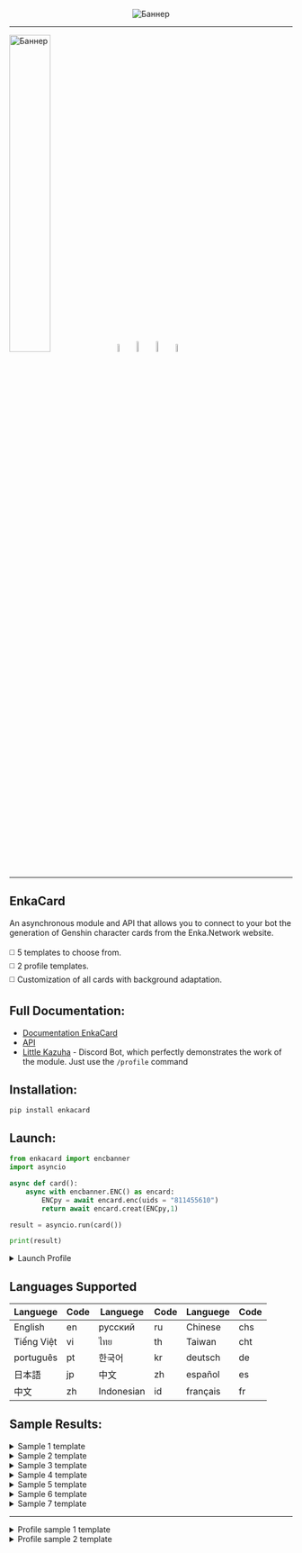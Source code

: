<p align="center">
 <img src="https://github.com/DEViantUA/EnkaCard/blob/main/readmeFile/BannerCard.png?raw=true" alt="Баннер"/>
</p>

____
<img src="https://github.com/DEViantUA/EnkaCard/blob/main/readmeFile/Shablon_01.png?raw=true" width = 38% alt="Баннер"/>[<img src="https://github.com/DEViantUA/EnkaCard/blob/main/readmeFile/white/Shablon_02.png?raw=true" width = 6% alt="Баннер"/>](https://pypi.org/project/enkacard/) [<img src="https://github.com/DEViantUA/EnkaCard/blob/main/readmeFile/white/Shablon_03.png?raw=true" width = 7% alt="Баннер"/>](https://discord.gg/TwuBfDbE)[<img src="https://github.com/DEViantUA/EnkaCard/blob/main/readmeFile/white/Shablon_04.png?raw=true" width = 7% alt="Баннер"/>](https://github.com/DEViantUA/EnkaCard)[<img src="https://github.com/DEViantUA/EnkaCard/blob/main/readmeFile/white/Shablon_05.png?raw=true" width = 6% alt="Баннер"/>](https://enka.network/)
____

## EnkaCard
An asynchronous module and API that allows you to connect to your bot the generation of Genshin character cards from the Enka.Network website. <br><br>
:white_medium_square: 5 templates to choose from.<br>
:white_medium_square: 2 profile templates.<br>
:white_medium_square: Customization of all cards with background adaptation.

## Full Documentation:
  - [Documentation EnkaCard](https://deviantua.github.io/EnkaCard-Documentation/) 
  - [API](https://deviantua.github.io/EnkaCard-Documentation/async/Other/api/)
  - [Little Kazuha](https://discord.gg/TwuBfDbE) - Discord Bot, which perfectly demonstrates the work of the module. Just use the ```/profile``` command

## Installation:
```
pip install enkacard
```

## Launch:
``` python
from enkacard import encbanner
import asyncio

async def card():
    async with encbanner.ENC() as encard:
        ENCpy = await encard.enc(uids = "811455610")
        return await encard.creat(ENCpy,1)

result = asyncio.run(card()) 

print(result)
```

<details>
<summary>Launch Profile</summary>

``` python
from enkacard import encbanner
import asyncio

async def card():
    async with encbanner.ENC() as encard:
        ENCpy = await encard.enc(uids = "811455610")
        return await encard.profile(ENCpy,1)

result = asyncio.run(card()) 

print(result)
```
</details>

## Languages Supported
| Languege    |  Code   | Languege    |  Code   | Languege    |  Code   |
|-------------|---------|-------------|---------|-------------|---------|
|  English    |     en  |  русский    |     ru  |  Chinese    |    chs  |
|  Tiếng Việt |     vi  |  ไทย        |     th  | Taiwan     |    cht  |
|  português  |     pt  | 한국어      |     kr  | deutsch    |     de  |
|  日本語      |     jp  | 中文        |     zh  | español    |     es  |
|  中文        |     zh  | Indonesian |     id  | français   |     fr  |


## Sample Results:
<details>
<summary>Sample 1 template</summary>
 
[![Adaptation][1]][1]
 
[1]: https://github.com/DEViantUA/EnkaCard/blob/main/readmeFile/7.png?raw=true

[![Without Adaptation][2]][2]
 
[2]: https://github.com/DEViantUA/EnkaCard/blob/main/readmeFile/6.png?raw=true
</details>


<details>
<summary>Sample 2 template</summary>
 
[![Adaptation][3]][3]
 
[3]: https://github.com/DEViantUA/EnkaCard/blob/main/readmeFile/4.png?raw=true
  
</details>


<details>
<summary>Sample 3 template</summary>
 
[![Adaptation][4]][4]
 
[4]: https://github.com/DEViantUA/EnkaCard/blob/main/readmeFile/5.png?raw=true
 
</details>

<details>
<summary>Sample 4 template</summary>
 
[![Without Adaptation MINI INFO][5]][5]
 
[5]: https://github.com/DEViantUA/EnkaCard/blob/main/readmeFile/1.png?raw=true
 
[![Without Adaptation FULL INFO][6]][6]
 
[6]: https://github.com/DEViantUA/EnkaCard/blob/main/readmeFile/2.png?raw=true
 
[![Adaptation MINI INFO][7]][7]
 
[7]: https://github.com/DEViantUA/EnkaCard/blob/main/readmeFile/3.png?raw=true
 
</details>

<details>
<summary>Sample 5 template</summary>
 
[![Adaptation][8]][8]
 
[8]: https://github.com/DEViantUA/EnkaCard/blob/main/readmeFile/10.png?raw=true

[![Without Adaptation][9]][9]
 
[9]: https://github.com/DEViantUA/EnkaCard/blob/main/readmeFile/9.png?raw=true
</details>

<details>
<summary>Sample 6 template</summary>
 
[![Adaptation][11]][11]
 
[11]: https://github.com/DEViantUA/EnkaCard/blob/main/readmeFile/12.png?raw=true

[![Without Adaptation][10]][10]
 
[10]: https://github.com/DEViantUA/EnkaCard/blob/main/readmeFile/13.png?raw=true
 
 [![Display 1-4 characters][12]][12]
 
[12]: https://github.com/DEViantUA/EnkaCard/blob/main/readmeFile/14.png?raw=true
</details>

<details>
<summary>Sample 7 template</summary>
 
[![Adaptation][13]][13]
 
[13]: https://github.com/DEViantUA/EnkaCard/blob/main/readmeFile/15.png?raw=true

[![Without Adaptation][14]][14]
 
[14]: https://github.com/DEViantUA/EnkaCard/blob/main/readmeFile/16.png?raw=true
</details>

---

<details>
<summary>Profile sample 1 template</summary>
 
[![Profile][15]][15]
 
[15]: https://github.com/DEViantUA/EnkaCard/blob/main/readmeFile/8.png?raw=true

</details>

<details>
<summary>Profile sample 2 template</summary>
 
[![Profile][16]][16]
 
[16]: https://github.com/DEViantUA/EnkaCard/blob/main/readmeFile/11.png?raw=true

</details>
